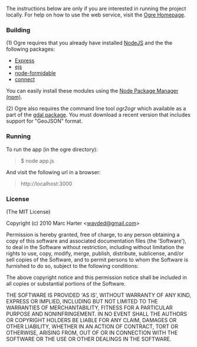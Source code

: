The instructions below are only if you are interested in running the project locally.  For help on how to use the web service, visit the [Ogre Homepage](http://ogre.adc4gis.com).

### Building

(1) Ogre requires that you already have installed [NodeJS](http://nodejs.org) and the the following packages:

- [Express](http://expressjs.com)
- [ejs](http://github.com/visionmedia/ejs)
- [node-formidable](http://github.com/felixge/node-formidable)
- [connect](http://github.com/senchalabs/connect)

You can easily install these modules using the [Node Package Manager (npm)](http://github.com/isaacs/npm).

(2) Ogre also requires the command line tool *ogr2ogr* which available as a part of the [gdal package](http://trac.osgeo.org/gdal/wiki/DownloadingGdalBinaries).  You must download a recent version that includes support for "GeoJSON" format.

### Running

To run the app (in the ogre directory):

> $ node app.js

And visit the following url in a browser:

> http://localhost:3000

### License

(The MIT License)

Copyright (c) 2010 Marc Harter &lt;wavded@gmail.com&gt;

Permission is hereby granted, free of charge, to any person obtaining
a copy of this software and associated documentation files (the
'Software'), to deal in the Software without restriction, including
without limitation the rights to use, copy, modify, merge, publish,
distribute, sublicense, and/or sell copies of the Software, and to
permit persons to whom the Software is furnished to do so, subject to
the following conditions:

The above copyright notice and this permission notice shall be
included in all copies or substantial portions of the Software.

THE SOFTWARE IS PROVIDED 'AS IS', WITHOUT WARRANTY OF ANY KIND,
EXPRESS OR IMPLIED, INCLUDING BUT NOT LIMITED TO THE WARRANTIES OF
MERCHANTABILITY, FITNESS FOR A PARTICULAR PURPOSE AND NONINFRINGEMENT.
IN NO EVENT SHALL THE AUTHORS OR COPYRIGHT HOLDERS BE LIABLE FOR ANY
CLAIM, DAMAGES OR OTHER LIABILITY, WHETHER IN AN ACTION OF CONTRACT,
TORT OR OTHERWISE, ARISING FROM, OUT OF OR IN CONNECTION WITH THE
SOFTWARE OR THE USE OR OTHER DEALINGS IN THE SOFTWARE.

